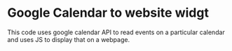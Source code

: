 # Google Calendar to website widgt

This code uses google calendar API to read events on a particular calendar and uses JS to display that on a webpage.

